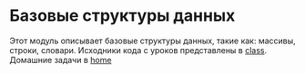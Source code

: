 # Базовые структуры данных
Этот модуль описывает базовые структуры данных, такие как: массивы, строки, словари.
Исходники кода с уроков представлены в [class](./class/). Домашние задачи в [home](./home/home_work.txt)

